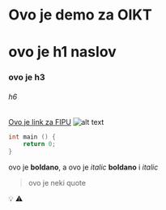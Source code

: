 # Ovo je demo za OIKT

# ovo je h1 naslov
### ovo je h3
###### h6
[Ovo je link za FIPU](https://fipu.unipu.hr/)
![alt text](https://maxf1.net/wp-content/uploads/2022/02/2022-Ferrari-F-75-studio-photo-side-front-angle-Photo-Ferrari-850x491.jpg?x78659)

```cpp
int main () {
    return 0;
}
```

ovo je **boldano**, a ovo je *italic*
__boldano__ i _italic_

> ovo je neki quote

:bulb:
:warning:







